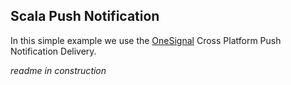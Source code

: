 Scala Push Notification
---------------------------------
In this simple example we use the [OneSignal](https://onesignal.com/) Cross Platform Push Notification Delivery.

*readme in construction*